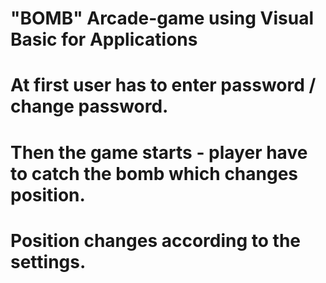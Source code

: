 # "BOMB" Arcade-game using Visual Basic for Applications
# At first user has to enter password / change password. 
# Then the game starts - player have to catch the bomb which changes position.
# Position changes according to the settings.
